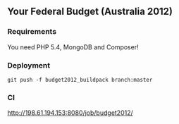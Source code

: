 ## Your Federal Budget (Australia 2012)

### Requirements ###

You need PHP 5.4, MongoDB and Composer!

### Deployment ###

`git push -f budget2012_buildpack branch:master`

### CI ###

http://198.61.194.153:8080/job/budget2012/
